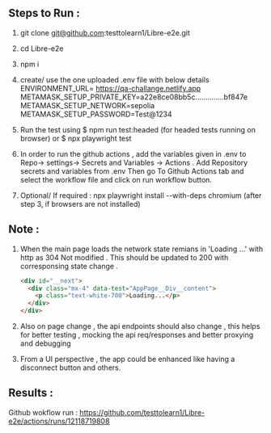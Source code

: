 ## Steps to Run :

1. git clone git@github.com:testtolearn1/Libre-e2e.git
2. cd Libre-e2e
3. npm i
4. create/ use the one uploaded .env file with below details
   ENVIRONMENT_URL= https://qa-challange.netlify.app
   METAMASK_SETUP_PRIVATE_KEY=a22e8ce08bb5c..............bf847e
   METAMASK_SETUP_NETWORK=sepolia
   METAMASK_SETUP_PASSWORD=Test@1234
5. Run the test using $ npm run test:headed (for headed tests running on browser)
   or $ npx playwright test
6. In order to run the github actions , add the variables given in .env to Repo-> settings-> Secrets and Variables -> Actions . Add Repository secrets and variables from .env
   Then go To Github Actions tab and select the workflow file and click on run workflow button.

7. Optional/ If required : npx playwright install --with-deps chromium (after step 3, if browsers are not installed)

## Note :

1.  When the main page loads the network state remians in 'Loading ...' with http as 304 Not modified . This should be updated to 200 with corresponsing state change .

    ```html
    <div id="__next">
      <div class="mx-4" data-test="AppPage__Div__content">
        <p class="text-white-700">Loading...</p>
      </div>
    </div>
    ```

2.  Also on page change , the api endpoints should also change , this helps for better testing , mocking the api req/responses and better proxying and debugging

3.  From a UI perspective , the app could be enhanced like having a disconnect button and others.

## Results :

Github wokflow run : https://github.com/testtolearn1/Libre-e2e/actions/runs/12118719808
